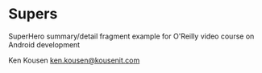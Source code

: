 # Supers
SuperHero summary/detail fragment example for O'Reilly video course on Android development

Ken Kousen
ken.kousen@kousenit.com
